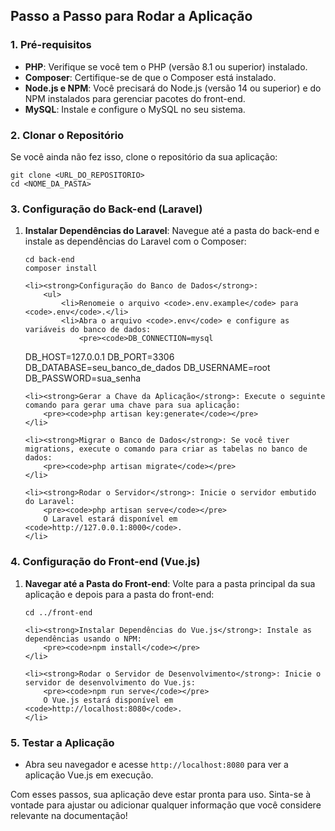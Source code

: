 <h2>Passo a Passo para Rodar a Aplicação</h2>

<h3>1. Pré-requisitos</h3>
<ul>
    <li><strong>PHP</strong>: Verifique se você tem o PHP (versão 8.1 ou superior) instalado.</li>
    <li><strong>Composer</strong>: Certifique-se de que o Composer está instalado.</li>
    <li><strong>Node.js e NPM</strong>: Você precisará do Node.js (versão 14 ou superior) e do NPM instalados para gerenciar pacotes do front-end.</li>
    <li><strong>MySQL</strong>: Instale e configure o MySQL no seu sistema.</li>
</ul>

<h3>2. Clonar o Repositório</h3>
<p>Se você ainda não fez isso, clone o repositório da sua aplicação:</p>
<pre><code>git clone &lt;URL_DO_REPOSITORIO&gt;
cd &lt;NOME_DA_PASTA&gt;</code></pre>

<h3>3. Configuração do Back-end (Laravel)</h3>

<ol>
    <li><strong>Instalar Dependências do Laravel</strong>: Navegue até a pasta do back-end e instale as dependências do Laravel com o Composer:
        <pre><code>cd back-end
composer install</code></pre>
    </li>

    <li><strong>Configuração do Banco de Dados</strong>:
        <ul>
            <li>Renomeie o arquivo <code>.env.example</code> para <code>.env</code>.</li>
            <li>Abra o arquivo <code>.env</code> e configure as variáveis do banco de dados:
                <pre><code>DB_CONNECTION=mysql
DB_HOST=127.0.0.1
DB_PORT=3306
DB_DATABASE=seu_banco_de_dados
DB_USERNAME=root
DB_PASSWORD=sua_senha</code></pre>
            </li>
        </ul>
    </li>

    <li><strong>Gerar a Chave da Aplicação</strong>: Execute o seguinte comando para gerar uma chave para sua aplicação:
        <pre><code>php artisan key:generate</code></pre>
    </li>

    <li><strong>Migrar o Banco de Dados</strong>: Se você tiver migrations, execute o comando para criar as tabelas no banco de dados:
        <pre><code>php artisan migrate</code></pre>
    </li>

    <li><strong>Rodar o Servidor</strong>: Inicie o servidor embutido do Laravel:
        <pre><code>php artisan serve</code></pre>
        O Laravel estará disponível em <code>http://127.0.0.1:8000</code>.
    </li>
</ol>

<h3>4. Configuração do Front-end (Vue.js)</h3>

<ol>
    <li><strong>Navegar até a Pasta do Front-end</strong>: Volte para a pasta principal da sua aplicação e depois para a pasta do front-end:
        <pre><code>cd ../front-end</code></pre>
    </li>

    <li><strong>Instalar Dependências do Vue.js</strong>: Instale as dependências usando o NPM:
        <pre><code>npm install</code></pre>
    </li>

    <li><strong>Rodar o Servidor de Desenvolvimento</strong>: Inicie o servidor de desenvolvimento do Vue.js:
        <pre><code>npm run serve</code></pre>
        O Vue.js estará disponível em <code>http://localhost:8080</code>.
    </li>
</ol>

<h3>5. Testar a Aplicação</h3>
<ul>
    <li>Abra seu navegador e acesse <code>http://localhost:8080</code> para ver a aplicação Vue.js em execução.</li>
</ul>

<p>Com esses passos, sua aplicação deve estar pronta para uso. Sinta-se à vontade para ajustar ou adicionar qualquer informação que você considere relevante na documentação!</p>

